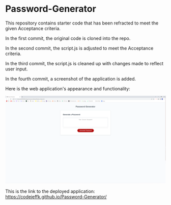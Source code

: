 # Password-Generator

This repository contains starter code that has been refracted to meet the given Acceptance criteria.

In the first commit, the original code is cloned into the repo.

In the second commit, the script.js is adjusted to meet the Acceptance criteria.

In the third commit, the script.js is cleaned up with changes made to reflect user input.

In the fourth commit, a screenshot of the application is added.

Here is the web application's appearance and functionality:

![Picture](./Password_Generator.png)






This is the link to the deployed application:
https://codejeffk.github.io/Password-Generator/
